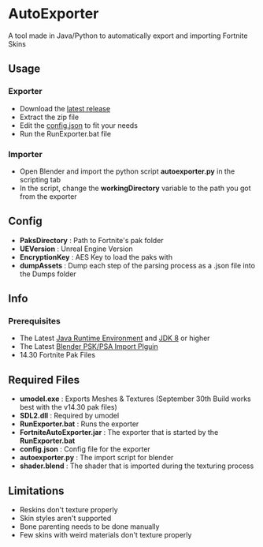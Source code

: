 # AutoExporter
A tool made in Java/Python to automatically export and importing Fortnite Skins

## Usage

### Exporter
* Download the [latest release](https://github.com/halfuwu/FortniteAutoExporter/releases)
* Extract the zip file
* Edit the [config.json](#Config) to fit your needs
* Run the RunExporter.bat file

### Importer
* Open Blender and import the python script **autoexporter.py** in the scripting tab
* In the script, change the **workingDirectory** variable to the path you got from the exporter


## Config
* **PaksDirectory** : Path to Fortnite's pak folder
* **UEVersion** : Unreal Engine Version
* **EncryptionKey** : AES Key to load the paks with
* **dumpAssets** : Dump each step of the parsing process as a .json file into the Dumps folder


## Info

### Prerequisites
* The Latest [Java Runtime Environment](https://www.oracle.com/java/technologies/javase-server-jre8-downloads.html) and [JDK 8](https://www.oracle.com/java/technologies/javase/javase-jdk8-downloads.html) or higher
* The Latest [Blender PSK/PSA Import Plguin](https://github.com/Befzz/blender3d_import_psk_psa)
* 14.30 Fortnite Pak Files

## Required Files
* **umodel.exe** : Exports Meshes & Textures (September 30th Build works best with the v14.30 pak files)
* **SDL2.dll** : Required by umodel
* **RunExporter.bat** : Runs the exporter
* **FortniteAutoExporter.jar** : The exporter that is started by the **RunExporter.bat**
* **config.json** : Config file for the exporter
* **autoexporter.py** : The import script for blender
* **shader.blend** : The shader that is imported during the texturing process

## Limitations
* Reskins don't texture properly
* Skin styles aren't supported
* Bone parenting needs to be done manually
* Few skins with weird materials don't texture properly
